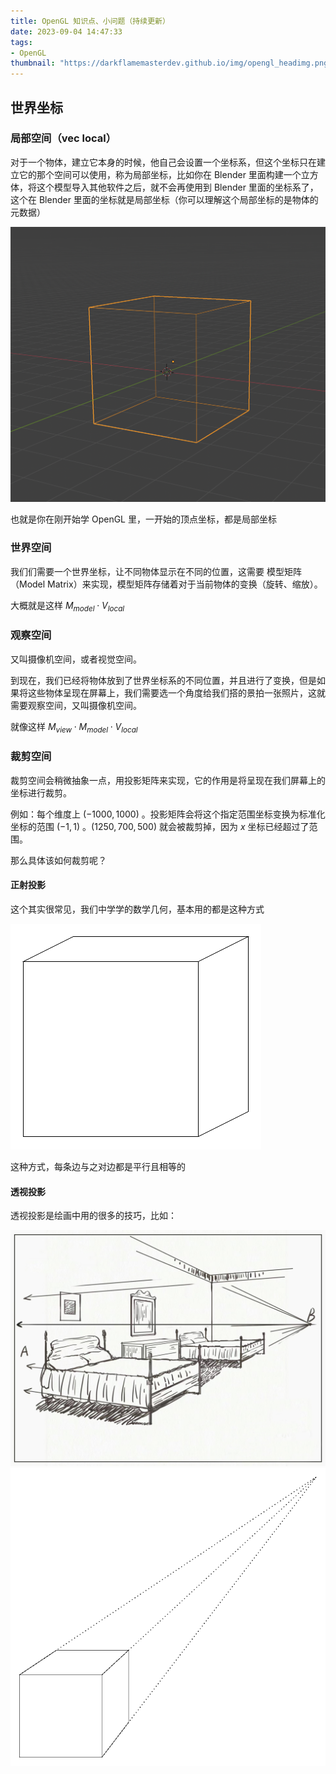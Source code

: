 ```yaml
---
title: OpenGL 知识点、小问题（持续更新）
date: 2023-09-04 14:47:33
tags:
- OpenGL
thumbnail: "https://darkflamemasterdev.github.io/img/opengl_headimg.png"
---
```


## 世界坐标

### 局部空间（vec local）

对于一个物体，建立它本身的时候，他自己会设置一个坐标系，但这个坐标只在建立它的那个空间可以使用，称为局部坐标，比如你在 Blender 里面构建一个立方体，将这个模型导入其他软件之后，就不会再使用到 Blender 里面的坐标系了，这个在 Blender 里面的坐标就是局部坐标（你可以理解这个局部坐标的是物体的元数据）

<img src="OpenGL-知识点-小问题/局部空间.png" alt="局部空间.png" style="zoom:50%;" />

也就是你在刚开始学 OpenGL 里，一开始的顶点坐标，都是局部坐标

### 世界空间

我们们需要一个世界坐标，让不同物体显示在不同的位置，这需要 模型矩阵（Model Matrix）来实现，模型矩阵存储着对于当前物体的变换（旋转、缩放）。

大概就是这样 $M_{model}\cdot V_{local}$

### 观察空间

又叫摄像机空间，或者视觉空间。

到现在，我们已经将物体放到了世界坐标系的不同位置，并且进行了变换，但是如果将这些物体呈现在屏幕上，我们需要选一个角度给我们搭的景拍一张照片，这就需要观察空间，又叫摄像机空间。

就像这样 $M_{view}\cdot M_{model}\cdot V_{local}$

### 裁剪空间

裁剪空间会稍微抽象一点，用投影矩阵来实现，它的作用是将呈现在我们屏幕上的坐标进行裁剪。

例如：每个维度上 $(-1000,1000)$ 。投影矩阵会将这个指定范围坐标变换为标准化坐标的范围 $(-1,1)$ 。$(1250,700,500)$ 就会被裁剪掉，因为 $x$ 坐标已经超过了范围。

那么具体该如何裁剪呢？

#### 正射投影

这个其实很常见，我们中学学的数学几何，基本用的都是这种方式

![正射投影-cube.png](OpenGL-知识点-小问题/正射投影-cube.png)

这种方式，每条边与之对边都是平行且相等的

#### 透视投影

透视投影是绘画中用的很多的技巧，比如：

<img src="OpenGL-知识点-小问题/透视投影-bed.png" alt="透视投影-bed" style="zoom: 50%;" />

<img src="OpenGL-知识点-小问题/透视投影-cube.png" alt="透视投影-cube.png" style="zoom: 67%;" />


